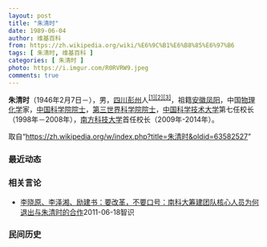 ```yaml
---
layout: post
title: "朱清时"
date: 1989-06-04
author: 维基百科
from: https://zh.wikipedia.org/wiki/%E6%9C%B1%E6%B8%85%E6%97%B6
tags: [ 朱清时, 维基百科 ]
categories: [ 朱清时 ]
photo: https://i.imgur.com/R0RVRW9.jpeg
comments: true
---
```

<div class="mw-parser-output">
<p><b>朱清时</b>（1946年2月7日<span class="useeditintro" title="Template:BLP editintro">－</span>），男，<a href="/wiki/%E5%9B%9B%E5%B7%9D" class="mw-redirect" title="四川">四川</a><a href="/wiki/%E5%BD%AD%E5%B7%9E" class="mw-redirect" title="彭州">彭州</a>人<sup id="cite_ref-wccdaily_1-0" class="reference"><a href="#cite_note-wccdaily-1">[1]</a></sup><sup id="cite_ref-chinanews_2-0" class="reference"><a href="#cite_note-chinanews-2">[2]</a></sup><sup id="cite_ref-3" class="reference"><a href="#cite_note-3">[3]</a></sup>，祖籍<a href="/wiki/%E5%AE%89%E5%BE%BD" class="mw-redirect" title="安徽">安徽</a><a href="/wiki/%E5%87%A4%E9%98%B3" class="mw-redirect" title="凤阳">凤阳</a>，中国<a href="/wiki/%E7%89%A9%E7%90%86%E5%8C%96%E5%AD%A6" title="物理化学">物理化学</a>家，<a href="/wiki/%E4%B8%AD%E5%9B%BD%E7%A7%91%E5%AD%A6%E9%99%A2%E9%99%A2%E5%A3%AB" title="中国科学院院士">中国科学院院士</a>，<a href="/wiki/%E7%AC%AC%E4%B8%89%E4%B8%96%E7%95%8C%E7%A7%91%E5%AD%A6%E9%99%A2%E9%99%A2%E5%A3%AB" class="mw-redirect" title="第三世界科学院院士">第三世界科学院院士</a>，<a href="/wiki/%E4%B8%AD%E5%9B%BD%E7%A7%91%E5%AD%A6%E6%8A%80%E6%9C%AF%E5%A4%A7%E5%AD%A6" title="中国科学技术大学">中国科学技术大学</a>第七任校长（1998年－2008年），<a href="/wiki/%E5%8D%97%E6%96%B9%E7%A7%91%E6%8A%80%E5%A4%A7%E5%AD%A6" class="mw-redirect" title="南方科技大学">南方科技大学</a>首任校长（2009年-2014年）。
</p>
</div><noscript><img src="//zh.wikipedia.org/wiki/Special:CentralAutoLogin/start?type=1x1" alt="" title="" width="1" height="1" style="border: none; position: absolute;"></noscript>
<div class="printfooter">取自“<a dir="ltr" href="https://zh.wikipedia.org/w/index.php?title=朱清时&amp;oldid=63582527">https://zh.wikipedia.org/w/index.php?title=朱清时&amp;oldid=63582527</a>”</div><div id="recent-news"><h3>最近动态</h3><ul></ul></div><div id="open-opinion"><h3>相关言论</h3><ul><li><a href="https://nodebe4.github.io/opinion/2011-06-18/%E6%9D%8E%E6%99%93%E5%8E%9F-%E6%9D%8E%E6%B3%BD%E6%B9%98-%E5%8A%B1%E5%BB%BA%E4%B9%A6-%E8%A6%81%E6%94%B9%E9%9D%A9-%E4%B8%8D%E8%A6%81%E5%8F%A3%E5%8F%B7-%E5%8D%97%E7%A7%91%E5%A4%A7%E7%AD%B9%E5%BB%BA%E5%9B%A2%E9%98%9F%E6%A0%B8%E5%BF%83%E4%BA%BA%E5%91%98%E4%B8%BA%E4%BD%95%E9%80%80%E5%87%BA%E4%B8%8E%E6%9C%B1%E6%B8%85%E6%97%B6%E7%9A%84%E5%90%88%E4%BD%9C/" title="李晓原、李泽湘、励建书">李晓原、李泽湘、励建书：要改革，不要口号：南科大筹建团队核心人员为何退出与朱清时的合作</a><time>2011-06-18</time><a class="tag">智识</a></li>
</ul></div><div id="mjls-record"><h3>民间历史</h3><ul></ul></div>